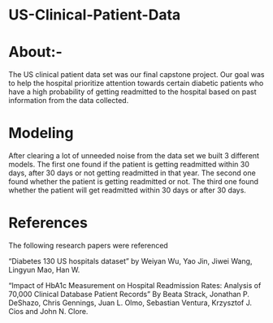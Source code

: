 # US-Clinical-Patient-Data

# About:-
The US clinical patient data set was our final capstone project. Our goal was to help the hospital prioritize attention towards certain diabetic patients who have a high probability of getting readmitted to the hospital based on past information from the data collected.

# Modeling
After clearing a lot of unneeded noise from the data set we built 3 different models. The first one found if the patient is getting readmitted within 30 days, after 30 days or not getting readmitted in that year. The second one found whether the patient is getting readmitted or not. The third one found whether the patient will get readmitted within 30 days or after 30 days.

# References
The following research papers were referenced

“Diabetes 130 US hospitals dataset” by Weiyan Wu, Yao Jin, Jiwei Wang, Lingyun Mao, Han W.

“Impact of HbA1c Measurement on Hospital Readmission Rates: Analysis of 70,000 Clinical Database Patient Records” By Beata Strack, Jonathan P. DeShazo, Chris Gennings, Juan L. Olmo, Sebastian Ventura, Krzysztof J. Cios and John N. Clore.
